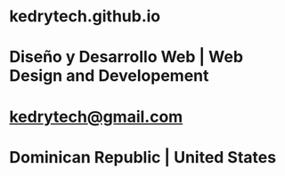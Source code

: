 # kedrytech.github.io
# Diseño y Desarrollo Web | Web Design and Developement
# kedrytech@gmail.com
# Dominican Republic | United States
